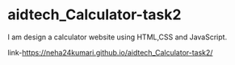 # aidtech_Calculator-task2
I am design a calculator website using HTML,CSS and JavaScript.


link-https://neha24kumari.github.io/aidtech_Calculator-task2/
